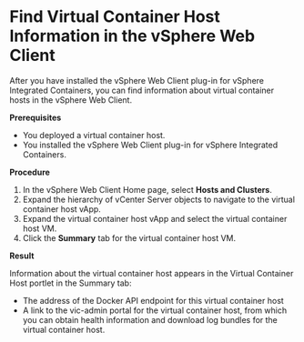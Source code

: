 # Find Virtual Container Host Information in the vSphere Web Client #

After you have installed the vSphere Web Client plug-in for vSphere Integrated Containers, you can find information about virtual container hosts in the vSphere Web Client.

**Prerequisites**

- You deployed a virtual container host.
- You installed the vSphere Web Client plug-in for vSphere Integrated Containers.

**Procedure**

1. In the vSphere Web Client Home page, select **Hosts and Clusters**.
2. Expand the hierarchy of vCenter Server objects to navigate to the virtual container host vApp.
3. Expand the virtual container host vApp and select the virtual container host VM.
4. Click the **Summary** tab for the virtual container host VM.

**Result**

Information about the virtual container host appears in the Virtual Container Host portlet in the Summary tab:

-  The address of the Docker API endpoint for this virtual container host
-  A link to the vic-admin portal for the virtual container host, from which you can obtain health information and download log bundles for the virtual container host.


